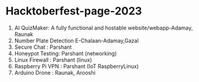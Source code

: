 # Hacktoberfest-page-2023
1. AI QuizMaker: A fully functional and hostable website/webapp-Adamay, Raunak
2. Number Plate Detection E-Chalaan-Adamay,Gazal
3. Secure Chat : Parshant 
4. Honeypot Testing: Parshant (networking)
5. Linux Firewall : Parshant (linux)
6. Raspberry Pi VPN : Parshant (IoT RaspberryLinux)
7. Arduino Drone : Raunak, Arooshi
